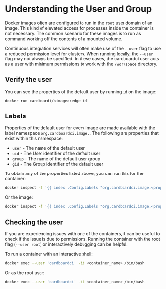 # Understanding the User and Group

Docker images often are configured to run in the `root` user domain of an image. This kind of elevated access for processes inside the container is not necessary. The common scenario for these images is to run as command working off the contents of a mounted volume.

Continuous integration services will often make use of the `--user` flag to use a reduced permission level for clusters. When running locally, the `--user` flag may not always be specified. In these cases, the cardboardci user acts as a user with minimum permissions to work with the `/workspace` directory.

## Verify the user

You can see the properties of the default user by running `id` on the image:

```bash
docker run cardboardi/<image>:edge id
```

## Labels

Properties of the default user for every image are made available with the label namespace `org.cardboardci.image.`. The following are properties that exist within this namespace:

-   `user` - The name of the default user
-   `uid` - The User identifier of the default user
-   `group` - The name of the default user group
-   `gid` - The Group identifier of the default user

To obtain any of the properties listed above, you can run this for the container:

```bash
docker inspect -f '{{ index .Config.Labels "org.cardboardci.image.<property>" }}' <container_name>
```

Or the image:

```bash
docker inspect -f '{{ index .Config.Labels "org.cardboardci.image.<property>" }}' ghcr.io/cardboardci/<image_name>
```

## Checking the user

If you are experiencing issues with one of the containers, it can be useful to check if the issue is due to permissions. Running the container with the root flag (`--user root`) or interactively debugging can be helpful.

To run a container with an interactive shell:

```bash
docker exec --user 'cardboardci' -it <container_name> /bin/bash
```

Or as the root user:

```bash
docker exec --user 'cardboardci' -it <container_name> /bin/bash
```

